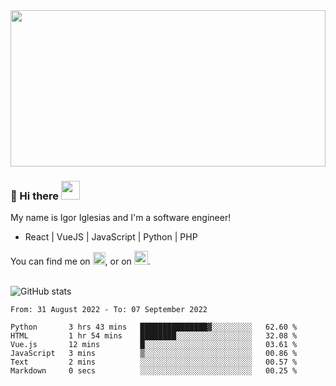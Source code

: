 <img src="https://c.tenor.com/KjVxfRrrncUAAAAd/matrix.gif" width="100%" height="250px">

### 🔭 Hi there <img src="https://raw.githubusercontent.com/MartinHeinz/MartinHeinz/master/wave.gif" width="30px">


My name is Igor Iglesias and I'm a software engineer!
<br>

<ul>
  <li> React | VueJS | JavaScript | Python | PHP </li>
</ul>
You can find me on <a href="https://twitter.com/IgorIglesias5"><img src="https://i.imgur.com/JLLlB5S.png" width="20px"></a>, or on <a href="https://www.linkedin.com/in/igor-iglesias-62478428/"><img src="https://i.imgur.com/PXyIkWx.png" width="22px"></a>.

<br>
<br>

![GitHub stats](https://github-readme-stats.vercel.app/api?username=igoiglesias&show_icons=true&count_private=true&theme=chartreuse-dark&hide_title=true)

<!--START_SECTION:waka-->

```text
From: 31 August 2022 - To: 07 September 2022

Python       3 hrs 43 mins   ███████████████▓░░░░░░░░░   62.60 %
HTML         1 hr 54 mins    ████████░░░░░░░░░░░░░░░░░   32.08 %
Vue.js       12 mins         █░░░░░░░░░░░░░░░░░░░░░░░░   03.61 %
JavaScript   3 mins          ▒░░░░░░░░░░░░░░░░░░░░░░░░   00.86 %
Text         2 mins          ░░░░░░░░░░░░░░░░░░░░░░░░░   00.57 %
Markdown     0 secs          ░░░░░░░░░░░░░░░░░░░░░░░░░   00.25 %
```

<!--END_SECTION:waka-->
